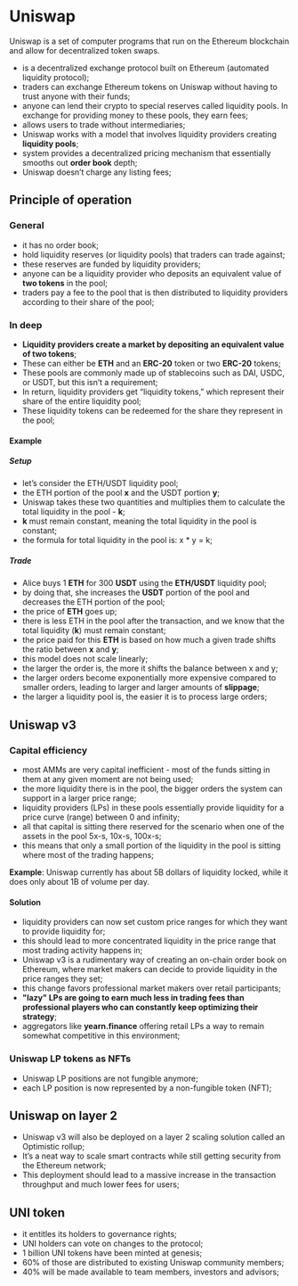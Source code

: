 # Uniswap

Uniswap is a set of computer programs that run on the Ethereum blockchain and allow for decentralized token swaps. 

- is a decentralized exchange protocol built on Ethereum (automated liquidity protocol);
- traders can exchange Ethereum tokens on Uniswap without having to trust anyone with their funds;
- anyone can lend their crypto to special reserves called liquidity pools. In exchange for providing money to these pools, they earn fees;
- allows users to trade without intermediaries;
- Uniswap works with a model that involves liquidity providers creating **liquidity pools**;
- system provides a decentralized pricing mechanism that essentially smooths out **order book** depth;
- Uniswap doesn’t charge any listing fees;

## Principle of operation

### General

- it has no order book;
- hold liquidity reserves (or liquidity pools) that traders can trade against;
- these reserves are funded by liquidity providers;
- anyone can be a liquidity provider who deposits an equivalent value of **two tokens** in the pool;
- traders pay a fee to the pool that is then distributed to liquidity providers according to their share of the pool;

### In deep

- **Liquidity providers create a market by depositing an equivalent value of two tokens**;
- These can either be **ETH** and an **ERC-20** token or two **ERC-20** tokens;
- These pools are commonly made up of stablecoins such as DAI, USDC, or USDT, but this isn’t a requirement;
- In return, liquidity providers get “liquidity tokens,” which represent their share of the entire liquidity pool;
- These liquidity tokens can be redeemed for the share they represent in the pool;

#### Example

##### Setup

- let’s consider the ETH/USDT liquidity pool;
- the ETH portion of the pool **x** and the USDT portion **y**;
- Uniswap takes these two quantities and multiplies them to calculate the total liquidity in the pool - **k**;
- **k** must remain constant, meaning the total liquidity in the pool is constant;
- the formula for total liquidity in the pool is: x * y = k;

##### Trade

- Alice buys 1 **ETH** for 300 **USDT** using the **ETH/USDT** liquidity pool;
- by doing that, she increases the **USDT** portion of the pool and decreases the ETH portion of the pool;
- the price of **ETH** goes up;
- there is less ETH in the pool after the transaction, and we know that the total liquidity (**k**) must remain constant;
- the price paid for this **ETH** is based on how much a given trade shifts the ratio between **x** and **y**;
- this model does not scale linearly;
- the larger the order is, the more it shifts the balance between x and y;
- the larger orders become exponentially more expensive compared to smaller orders, leading to larger and larger amounts of **slippage**;
- the larger a liquidity pool is, the easier it is to process large orders;

## Uniswap v3

### Capital efficiency

- most AMMs are very capital inefficient - most of the funds sitting in them at any given moment are not being used;
- the more liquidity there is in the pool, the bigger orders the system can support in a larger price range;
- liquidity providers (LPs) in these pools essentially provide liquidity for a price curve (range) between 0 and infinity;
- all that capital is sitting there reserved for the scenario when one of the assets in the pool 5x-s, 10x-s, 100x-s;
- this means that only a small portion of the liquidity in the pool is sitting where most of the trading happens;

**Example**: Uniswap currently has about 5B dollars of liquidity locked, while it does only about 1B of volume per day.

#### Solution

- liquidity providers can now set custom price ranges for which they want to provide liquidity for;
- this should lead to more concentrated liquidity in the price range that most trading activity happens in;
- Uniswap v3 is a rudimentary way of creating an on-chain order book on Ethereum, where market makers can decide to provide liquidity in the price ranges they set;
- this change favors professional market makers over retail participants;
- **"lazy" LPs are going to earn much less in trading fees than professional players who can constantly keep optimizing their strategy**;
- aggregators like **yearn.finance** offering retail LPs a way to remain somewhat competitive in this environment;

### Uniswap LP tokens as NFTs

- Uniswap LP positions are not fungible anymore;
- each LP position is now represented by a non-fungible token (NFT);

## Uniswap on layer 2

- Uniswap v3 will also be deployed on a layer 2 scaling solution called an Optimistic rollup;
- It’s a neat way to scale smart contracts while still getting security from the Ethereum network;
- This deployment should lead to a massive increase in the transaction throughput and much lower fees for users;

## UNI token

- it entitles its holders to governance rights;
- UNI holders can vote on changes to the protocol;
- 1 billion UNI tokens have been minted at genesis;
- 60% of those are distributed to existing Uniswap community members;
- 40% will be made available to team members, investors and advisors;
